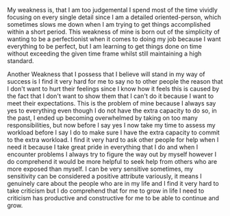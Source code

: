 My weakness is, that I am too judgemental I spend most of the time vividly focusing on every single detail since I am a detailed oriented-person, which sometimes slows me down when I am trying to get things accomplished within a short period. This weakness of mine is born out of the simplicity of wanting to be a perfectionist when it comes to doing my job because I want everything to be perfect, but I am learning to get things done on time without exceeding the given time frame whilst still maintaining a high standard. 

Another Weakness that I possess that I believe will stand in my way of success is I find it very hard for me to say no to other people the reason that I don't want to hurt their feelings since I know how it feels this is caused by the fact that I don't want to show them that I can't do it because I want to meet their expectations. This is the problem of mine because I always say yes to everything even though I do not have the extra capacity to do so, in the past, I ended up becoming overwhelmed by taking on too many responsibilities, but now before I say yes I now take my time to assess my workload before I say I do to make sure I have the extra capacity to commit to the extra workload. I find it very hard to ask other people for help when I need it because I take great pride in everything that I do and when I encounter problems I always try to figure the way out by myself however I do comprehend it would be more helpful to seek help from others who are more exposed than myself. I can be very sensitive sometimes, my sensitivity can be considered a positive attribute variously, it means I genuinely care about the people who are in my life and I find it very hard to take criticism but I do comprehend that for me to grow in life I need to criticism has productive and constructive for me to be able to continue and grow.
